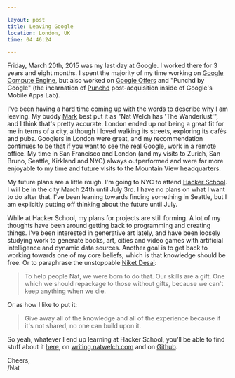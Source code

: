```yaml
---

layout: post
title: Leaving Google
location: London, UK
time: 04:46:24

---
```


Friday, March 20th, 2015 was my last day at Google. I worked there for 3 years and eight months. I spent the majority of my time working on [Google Compute Engine](http://techcrunch.com/2012/06/28/google-compute-engine/), but also worked on [Google Offers](https://en.wikipedia.org/wiki/Google_Offers) and "Punchd by Google" (the incarnation of [Punchd](http://getpunchd.com) post-acquisition inside of Google's Mobile Apps Lab).

I've been having a hard time coming up with the words to describe why I am leaving. My buddy [Mark](http://markgius.com/) best put it as "Nat Welch has 'The Wanderlust'", and I think that's pretty accurate. London ended up not being a great fit for me in terms of a city, although I loved walking its streets, exploring its cafés and pubs. Googlers in London were great, and my recommendation continues to be that if you want to see the real Google, work in a remote office. My time in San Francisco and London (and my visits to Zurich, San Bruno, Seattle, Kirkland and NYC) always outperformed and were far more enjoyable to my time and future visits to the Mountain View headquarters.

My future plans are a little rough. I'm going to NYC to attend [Hacker School](http://hackerschool.com). I will be in the city March 24th until July 3rd. I have no plans on what I want to do after that. I've been leaning towards finding something in Seattle, but I am explicitly putting off thinking about the future until July.

While at Hacker School, my plans for projects are still forming. A lot of my thoughts have been around getting back to programming and creating things. I've been interested in generative art lately, and have been loosely studying work to generate books, art, cities and video games with artificial intelligence and dynamic data sources. Another goal is to get back to working towards one of my core beliefs, which is that knowledge should be free. Or to paraphrase the unstoppable [Niket Desai](http://niket.com/):

 > To help people Nat, we were born to do that. Our skills are a gift. One which we should repackage to those without gifts, because we can't keep anything when we die.

Or as how I like to put it: 

 > Give away all of the knowledge and all of the experience because if it's not shared, no one can build upon it.

So yeah, whatever I end up learning at Hacker School, you'll be able to find stuff about it [here](http://pseudoweb.net/archives), on [writing.natwelch.com](http://writing.natwelch.com) and on [Github](http://github.com/icco).

Cheers,  
/Nat
